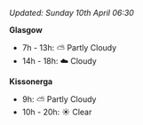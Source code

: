 *Updated: Sunday 10th April 06:30*

**Glasgow**

* 7h - 13h: :partly_sunny: Partly Cloudy
* 14h - 18h: :cloud: Cloudy

**Kissonerga**

* 9h: :partly_sunny: Partly Cloudy
* 10h - 20h: :sunny: Clear

